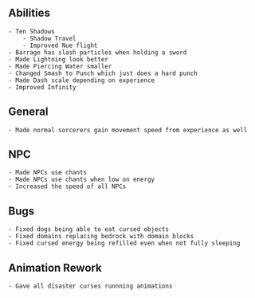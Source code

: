 ## Abilities
    - Ten Shadows
        - Shadow Travel
        - Improved Nue flight
    - Barrage has slash particles when holding a sword
    - Made Lightning look better
    - Made Piercing Water smaller
    - Changed Smash to Punch which just does a hard punch
    - Made Dash scale depending on experience
    - Improved Infinity

## General
    - Made normal sorcerers gain movement speed from experience as well

## NPC
    - Made NPCs use chants
    - Made NPCs use chants when low on energy
    - Increased the speed of all NPCs

## Bugs
    - Fixed dogs being able to eat cursed objects
    - Fixed domains replacing bedrock with domain blocks
    - Fixed cursed energy being refilled even when not fully sleeping

## Animation Rework
    - Gave all disaster curses runnning animations